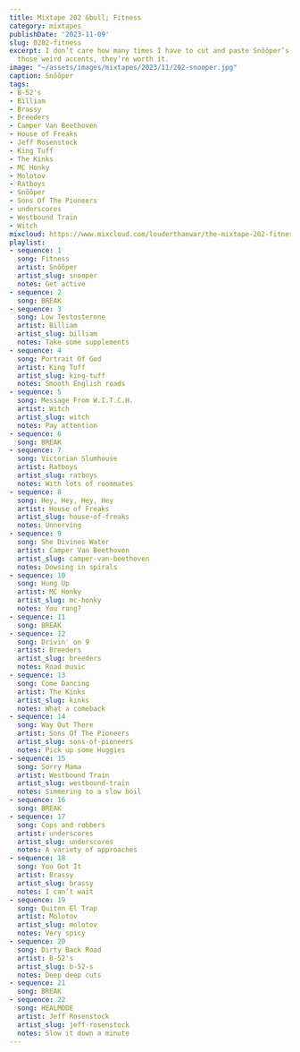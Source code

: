 ```yaml
---
title: Mixtape 202 &bull; Fitness
category: mixtapes
publishDate: '2023-11-09'
slug: 0202-fitness
excerpt: I don’t care how many times I have to cut and paste Snõõper’s name to preserve
  those weird accents, they’re worth it.
image: "~/assets/images/mixtapes/2023/11/202-snooper.jpg"
caption: Snõõper
tags:
- B-52's
- Billiam
- Brassy
- Breeders
- Camper Van Beethoven
- House of Freaks
- Jeff Rosenstock
- King Tuff
- The Kinks
- MC Honky
- Molotov
- Ratboys
- Snõõper
- Sons Of The Pioneers
- underscores
- Westbound Train
- Witch
mixcloud: https://www.mixcloud.com/louderthanwar/the-mixtape-202-fitness-2023-11-09/
playlist:
- sequence: 1
  song: Fitness
  artist: Snõõper
  artist_slug: snooper
  notes: Get active
- sequence: 2
  song: BREAK
- sequence: 3
  song: Low Testosterone
  artist: Billiam
  artist_slug: billiam
  notes: Take some supplements
- sequence: 4
  song: Portrait Of God
  artist: King Tuff
  artist_slug: king-tuff
  notes: Smooth English roads
- sequence: 5
  song: Message From W.I.T.C.H.
  artist: Witch
  artist_slug: witch
  notes: Pay attention
- sequence: 6
  song: BREAK
- sequence: 7
  song: Victorian Slumhouse
  artist: Ratboys
  artist_slug: ratboys
  notes: With lots of roommates
- sequence: 8
  song: Hey, Hey, Hey, Hey
  artist: House of Freaks
  artist_slug: house-of-freaks
  notes: Unnerving
- sequence: 9
  song: She Divines Water
  artist: Camper Van Beethoven
  artist_slug: camper-van-beethoven
  notes: Dowsing in spirals
- sequence: 10
  song: Hung Up
  artist: MC Honky
  artist_slug: mc-honky
  notes: You rang?
- sequence: 11
  song: BREAK
- sequence: 12
  song: Drivin' on 9
  artist: Breeders
  artist_slug: breeders
  notes: Road music
- sequence: 13
  song: Come Dancing
  artist: The Kinks
  artist_slug: kinks
  notes: What a comeback
- sequence: 14
  song: Way Out There
  artist: Sons Of The Pioneers
  artist_slug: sons-of-pioneers
  notes: Pick up some Huggies
- sequence: 15
  song: Sorry Mama
  artist: Westbound Train
  artist_slug: westbound-train
  notes: Simmering to a slow boil
- sequence: 16
  song: BREAK
- sequence: 17
  song: Cops and robbers
  artist: underscores
  artist_slug: underscores
  notes: A variety of approaches
- sequence: 18
  song: You Got It
  artist: Brassy
  artist_slug: brassy
  notes: I can’t wait
- sequence: 19
  song: Quiten El Trap
  artist: Molotov
  artist_slug: molotov
  notes: Very spicy
- sequence: 20
  song: Dirty Back Road
  artist: B-52's
  artist_slug: b-52-s
  notes: Deep deep cuts
- sequence: 21
  song: BREAK
- sequence: 22
  song: HEALMODE
  artist: Jeff Rosenstock
  artist_slug: jeff-rosenstock
  notes: Slow it down a minute
---
```


